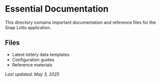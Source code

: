 # Essential Documentation

This directory contains important documentation and reference files for the Snap Lotto application.

## Files

- Latest lottery data templates
- Configuration guides
- Reference materials

*Last updated: May 3, 2025*
